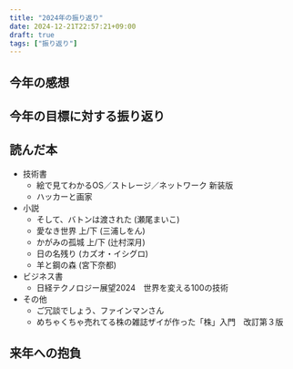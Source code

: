 ```yaml
---
title: "2024年の振り返り"
date: 2024-12-21T22:57:21+09:00
draft: true
tags: ["振り返り"]
---
```


## 今年の感想

## 今年の目標に対する振り返り 

## 読んだ本
- 技術書
  - 絵で見てわかるOS／ストレージ／ネットワーク 新装版
  - ハッカーと画家
- 小説
  - そして、バトンは渡された (瀬尾まいこ)
  - 愛なき世界 上/下 (三浦しをん)
  - かがみの孤城 上/下 (辻村深月)
  - 日の名残り (カズオ・イシグロ)
  - 羊と鋼の森 (宮下奈都)
- ビジネス書
  - 日経テクノロジー展望2024　世界を変える100の技術 
- その他
  - ご冗談でしょう、ファインマンさん
  - めちゃくちゃ売れてる株の雑誌ザイが作った「株」入門　改訂第３版


## 来年への抱負
